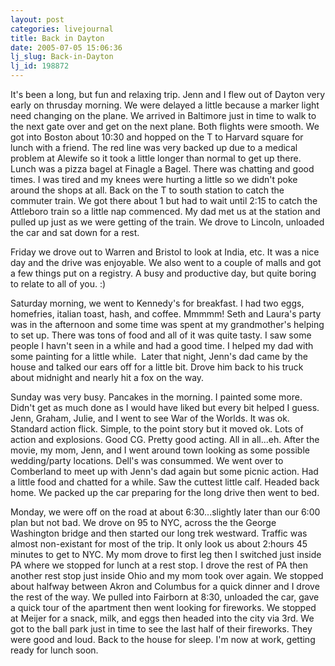 ```yaml
---
layout: post
categories: livejournal
title: Back in Dayton
date: 2005-07-05 15:06:36
lj_slug: Back-in-Dayton
lj_id: 198872
---
```

It's been a long, but fun and relaxing trip. Jenn and I flew out of Dayton very early on thrusday morning. We were delayed a little because a marker light need changing on the plane. We arrived in Baltimore just in time to walk to the next gate over and get on the next plane. Both flights were smooth. We got into Boston about 10:30 and hopped on the T to Harvard square for lunch with a friend. The red line was very backed up due to a medical problem at Alewife so it took a little longer than normal to get up there. Lunch was a pizza bagel at Finagle a Bagel. There was chatting and good times. I was tired and my knees were hurting a little so we didn't poke around the shops at all. Back on the T to south station to catch the commuter train. We got there about 1 but had to wait until 2:15 to catch the Attleboro train so a little nap commenced. My dad met us at the station and pulled up just as we were getting of the train. We drove to Lincoln, unloaded the car and sat down for a rest.  



Friday we drove out to Warren and Bristol to look at India, etc. It was a nice day and the drive was enjoyable. We also went to a couple of malls and got a few things put on a registry. A busy and productive day, but quite boring to relate to all of you. :)  



Saturday morning, we went to Kennedy's for breakfast. I had two eggs, homefries, italian toast, hash, and coffee. Mmmmm! Seth and Laura's party was in the afternoon and some time was spent at my grandmother's helping to set up. There was tons of food and all of it was quite tasty. I saw some people I havn't seen in a while and had a good time. I helped my dad with some painting for a little while.  Later that night, Jenn's dad came by the house and talked our ears off for a little bit. Drove him back to his truck about midnight and nearly hit a fox on the way.  



Sunday was very busy. Pancakes in the morning. I painted some more. Didn't get as much done as I would have liked but every bit helped I guess. Jenn, Graham, Julie, and I went to see War of the Worlds. It was ok. Standard action flick. Simple, to the point story but it moved ok. Lots of action and explosions. Good CG. Pretty good acting. All in all...eh. After the movie, my mom, Jenn, and I went around town looking as some possible wedding/party locations. Dell's was consummed. We went over to Comberland to meet up with Jenn's dad again but some picnic action. Had a little food and chatted for a while. Saw the cuttest little calf. Headed back home. We packed up the car preparing for the long drive then went to bed.  



Monday, we were off on the road at about 6:30...slightly later than our 6:00 plan but not bad. We drove on 95 to NYC, across the the George Washington bridge and then started our long trek westward. Traffic was almost non-existant for most of the trip. It only look us about 2:hours 45 minutes to get to NYC. My mom drove to first leg then I switched just inside PA where we stopped for lunch at a rest stop. I drove the rest of PA then another rest stop just inside Ohio and my mom took over again. We stopped about halfway between Akron and Columbus for a quick dinner and I drove the rest of the way. We pulled into Fairborn at 8:30, unloaded the car, gave a quick tour of the apartment then went looking for fireworks. We stopped at Meijer for a snack, milk, and eggs then headed into the city via 3rd. We got to the ball park just in time to see the last half of their fireworks. They were good and loud. Back to the house for sleep. I'm now at work, getting ready for lunch soon.
